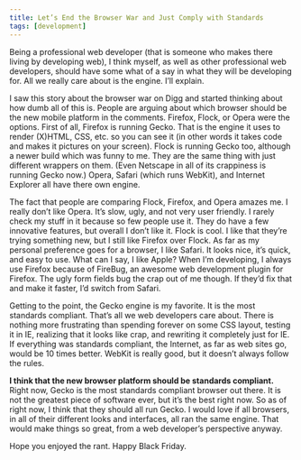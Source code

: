 ```yaml
---
title: Let’s End the Browser War and Just Comply with Standards
tags: [development]
---
```


Being a professional web developer (that is someone who makes there living by developing web), I think myself, as well as other professional web developers, should have some what of a say in what they will be developing for. All we really care about is the engine. I’ll explain.

I saw this story about the browser war on Digg and started thinking about how dumb all of this is. People are arguing about which browser should be the new mobile platform in the comments. Firefox, Flock, or Opera were the options. First of all, Firefox is running Gecko. That is the engine it uses to render (X)HTML, CSS, etc. so you can see it (in other words it takes code and makes it pictures on your screen). Flock is running Gecko too, although a newer build which was funny to me. They are the same thing with just different wrappers on them. (Even Netscape in all of its crappiness is running Gecko now.) Opera, Safari (which runs WebKit), and Internet Explorer all have there own engine.

The fact that people are comparing Flock, Firefox, and Opera amazes me. I really don’t like Opera. It’s slow, ugly, and not very user friendly. I rarely check my stuff in it because so few people use it. They do have a few innovative features, but overall I don’t like it. Flock is cool. I like that they’re trying something new, but I still like Firefox over Flock. As far as my personal preference goes for a browser, I like Safari. It looks nice, it’s quick, and easy to use. What can I say, I like Apple? When I’m developing, I always use Firefox because of FireBug, an awesome web development plugin for Firefox. The ugly form fields bug the crap out of me though. If they’d fix that and make it faster, I’d switch from Safari.

Getting to the point, the Gecko engine is my favorite. It is the most standards compliant. That’s all we web developers care about. There is nothing more frustrating than spending forever on some CSS layout, testing it in IE, realizing that it looks like crap, and rewriting it completely just for IE. If everything was standards compliant, the Internet, as far as web sites go, would be 10 times better. WebKit is really good, but it doesn’t always follow the rules.

**I think that the new browser platform should be standards compliant.** Right now, Gecko is the most standards compliant browser out there. It is not the greatest piece of software ever, but it’s the best right now. So as of right now, I think that they should all run Gecko. I would love if all browsers, in all of their different looks and interfaces, all ran the same engine. That would make things so great, from a web developer’s perspective anyway.

Hope you enjoyed the rant. Happy Black Friday.
